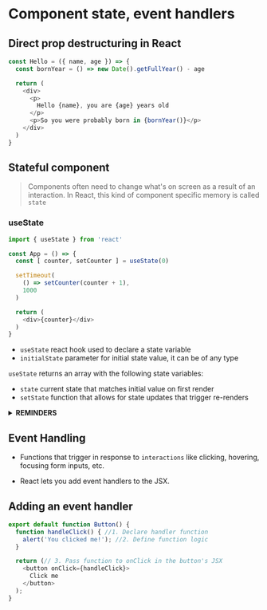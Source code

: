 # Component state, event handlers


## Direct prop destructuring in React

```js
const Hello = ({ name, age }) => {
  const bornYear = () => new Date().getFullYear() - age

  return (
    <div>
      <p>
        Hello {name}, you are {age} years old
      </p>
      <p>So you were probably born in {bornYear()}</p>
    </div>
  )
}
```

## Stateful component

> Components often need to change what's on screen as a result of an interaction. In React, this kind of component specific memory is called `state`

### useState

```js
import { useState } from 'react'

const App = () => {
  const [ counter, setCounter ] = useState(0)

  setTimeout(
    () => setCounter(counter + 1),
    1000
  )

  return (
    <div>{counter}</div>
  )
}
```

* `useState` react hook used to declare a state variable
* `initialState` parameter for initial state value, it can be of any type

`useState` returns an array with the following state variables:

* `state` current state that matches initial value on first render
* `setState` function that allows for state updates that trigger re-renders

<details><summary><b>REMINDERS</b></summary>

> Hooks can only be called at the top level of a component

> `DO NOT` call Hooks inside loops or conditions

> `setState` functions do not have a return value and only update the state for the next render

</details>

## Event Handling

* Functions that trigger in response to `interactions` like clicking, hovering, focusing form inputs, etc.

* React lets you add event handlers to the JSX.

## Adding an event handler

```js
export default function Button() {
  function handleClick() { //1. Declare handler function
    alert('You clicked me!'); //2. Define function logic
  }

  return (// 3. Pass function to onClick in the button's JSX
    <button onClick={handleClick}>
      Click me
    </button>
  );
}
```